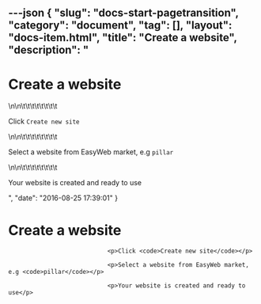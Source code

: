 ---json
{
    "slug": "docs-start-pagetransition",
    "category": "document",
    "tag": [],
    "layout": "docs-item.html",
    "title": "Create a website",
    "description": "<h1>Create a website</h1>\n\n\t\t\t\t\t\t\t\t<p>Click <code>Create new site</code></p>\n\n\t\t\t\t\t\t\t\t<p>Select a website from EasyWeb market, e.g <code>pillar</code></p>\n\n\t\t\t\t\t\t\t\t<p>Your website is created and ready to use</p>",
    "date": "2016-08-25 17:39:01"
}
---
<h1>Create a website</h1>

								<p>Click <code>Create new site</code></p>

								<p>Select a website from EasyWeb market, e.g <code>pillar</code></p>

								<p>Your website is created and ready to use</p>